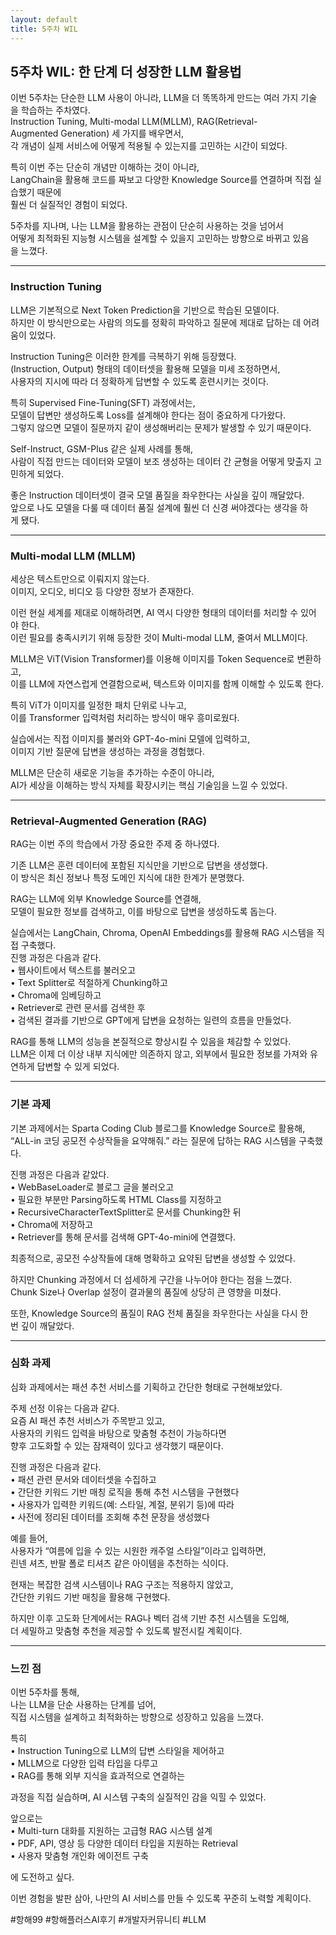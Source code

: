 ```yaml
---
layout: default
title: 5주차 WIL
---
```


## 5주차 WIL: 한 단계 더 성장한 LLM 활용법

이번 5주차는 단순한 LLM 사용이 아니라, LLM을 더 똑똑하게 만드는 여러 가지 기술을 학습하는 주차였다.  
Instruction Tuning, Multi-modal LLM(MLLM), RAG(Retrieval-Augmented Generation) 세 가지를 배우면서,  
각 개념이 실제 서비스에 어떻게 적용될 수 있는지를 고민하는 시간이 되었다.  
  
특히 이번 주는 단순히 개념만 이해하는 것이 아니라,  
LangChain을 활용해 코드를 짜보고 다양한 Knowledge Source를 연결하며 직접 실습했기 때문에  
훨씬 더 실질적인 경험이 되었다.  
  
5주차를 지나며, 나는 LLM을 활용하는 관점이 단순히 사용하는 것을 넘어서  
어떻게 최적화된 지능형 시스템을 설계할 수 있을지 고민하는 방향으로 바뀌고 있음을 느꼈다.  
  
---

### Instruction Tuning  
  
LLM은 기본적으로 Next Token Prediction을 기반으로 학습된 모델이다.  
하지만 이 방식만으로는 사람의 의도를 정확히 파악하고 질문에 제대로 답하는 데 어려움이 있었다.  
  
Instruction Tuning은 이러한 한계를 극복하기 위해 등장했다.  
(Instruction, Output) 형태의 데이터셋을 활용해 모델을 미세 조정하면서,  
사용자의 지시에 따라 더 정확하게 답변할 수 있도록 훈련시키는 것이다.  
  
특히 Supervised Fine-Tuning(SFT) 과정에서는,  
모델이 답변만 생성하도록 Loss를 설계해야 한다는 점이 중요하게 다가왔다.  
그렇지 않으면 모델이 질문까지 같이 생성해버리는 문제가 발생할 수 있기 때문이다.  
  
Self-Instruct, GSM-Plus 같은 실제 사례를 통해,  
사람이 직접 만드는 데이터와 모델이 보조 생성하는 데이터 간 균형을 어떻게 맞출지 고민하게 되었다.  
  
좋은 Instruction 데이터셋이 결국 모델 품질을 좌우한다는 사실을 깊이 깨달았다.  
앞으로 나도 모델을 다룰 때 데이터 품질 설계에 훨씬 더 신경 써야겠다는 생각을 하게 됐다.  
  
---
  
### Multi-modal LLM (MLLM)  
  
세상은 텍스트만으로 이뤄지지 않는다.  
이미지, 오디오, 비디오 등 다양한 정보가 존재한다.  
  
이런 현실 세계를 제대로 이해하려면, AI 역시 다양한 형태의 데이터를 처리할 수 있어야 한다.  
이런 필요를 충족시키기 위해 등장한 것이 Multi-modal LLM, 줄여서 MLLM이다.  
  
MLLM은 ViT(Vision Transformer)를 이용해 이미지를 Token Sequence로 변환하고,  
이를 LLM에 자연스럽게 연결함으로써, 텍스트와 이미지를 함께 이해할 수 있도록 한다.  
  
특히 ViT가 이미지를 일정한 패치 단위로 나누고,  
이를 Transformer 입력처럼 처리하는 방식이 매우 흥미로웠다.  
  
실습에서는 직접 이미지를 불러와 GPT-4o-mini 모델에 입력하고,  
이미지 기반 질문에 답변을 생성하는 과정을 경험했다.  
  
MLLM은 단순히 새로운 기능을 추가하는 수준이 아니라,  
AI가 세상을 이해하는 방식 자체를 확장시키는 핵심 기술임을 느낄 수 있었다.  
  
---
  
### Retrieval-Augmented Generation (RAG)  
  
RAG는 이번 주의 학습에서 가장 중요한 주제 중 하나였다.  
  
기존 LLM은 훈련 데이터에 포함된 지식만을 기반으로 답변을 생성했다.  
이 방식은 최신 정보나 특정 도메인 지식에 대한 한계가 분명했다.  
  
RAG는 LLM에 외부 Knowledge Source를 연결해,  
모델이 필요한 정보를 검색하고, 이를 바탕으로 답변을 생성하도록 돕는다.  
  
실습에서는 LangChain, Chroma, OpenAI Embeddings를 활용해 RAG 시스템을 직접 구축했다.  
진행 과정은 다음과 같다.  
• 웹사이트에서 텍스트를 불러오고  
• Text Splitter로 적절하게 Chunking하고  
• Chroma에 임베딩하고  
• Retriever로 관련 문서를 검색한 후  
• 검색된 결과를 기반으로 GPT에게 답변을 요청하는 일련의 흐름을 만들었다.  
  
RAG를 통해 LLM의 성능을 본질적으로 향상시킬 수 있음을 체감할 수 있었다.  
LLM은 이제 더 이상 내부 지식에만 의존하지 않고, 외부에서 필요한 정보를 가져와 유연하게 답변할 수 있게 되었다.  
  
---

  
### 기본 과제
  
기본 과제에서는 Sparta Coding Club 블로그를 Knowledge Source로 활용해,  
“ALL-in 코딩 공모전 수상작들을 요약해줘.” 라는 질문에 답하는 RAG 시스템을 구축했다.  
  
진행 과정은 다음과 같았다.  
• WebBaseLoader로 블로그 글을 불러오고  
• 필요한 부분만 Parsing하도록 HTML Class를 지정하고  
• RecursiveCharacterTextSplitter로 문서를 Chunking한 뒤  
• Chroma에 저장하고  
• Retriever를 통해 문서를 검색해 GPT-4o-mini에 연결했다.  
  
최종적으로, 공모전 수상작들에 대해 명확하고 요약된 답변을 생성할 수 있었다.  
  
하지만 Chunking 과정에서 더 섬세하게 구간을 나누어야 한다는 점을 느꼈다.  
Chunk Size나 Overlap 설정이 결과물의 품질에 상당히 큰 영향을 미쳤다.  
  
또한, Knowledge Source의 품질이 RAG 전체 품질을 좌우한다는 사실을 다시 한번 깊이 깨달았다.  
  
---

  
### 심화 과제
  
심화 과제에서는 패션 추천 서비스를 기획하고 간단한 형태로 구현해보았다.  
  
주제 선정 이유는 다음과 같다.  
요즘 AI 패션 추천 서비스가 주목받고 있고,  
사용자의 키워드 입력을 바탕으로 맞춤형 추천이 가능하다면  
향후 고도화할 수 있는 잠재력이 있다고 생각했기 때문이다.  
  
진행 과정은 다음과 같다.  
• 패션 관련 문서와 데이터셋을 수집하고  
• 간단한 키워드 기반 매칭 로직을 통해 추천 시스템을 구현했다  
• 사용자가 입력한 키워드(예: 스타일, 계절, 분위기 등)에 따라  
• 사전에 정리된 데이터를 조회해 추천 문장을 생성했다  
  
예를 들어,  
사용자가 “여름에 입을 수 있는 시원한 캐주얼 스타일”이라고 입력하면,  
린넨 셔츠, 반팔 폴로 티셔츠 같은 아이템을 추천하는 식이다.  
  
현재는 복잡한 검색 시스템이나 RAG 구조는 적용하지 않았고,  
간단한 키워드 기반 매칭을 활용해 구현했다.  
  
하지만 이후 고도화 단계에서는 RAG나 벡터 검색 기반 추천 시스템을 도입해,  
더 세밀하고 맞춤형 추천을 제공할 수 있도록 발전시킬 계획이다.  
  
---

  
### 느낀 점  
  
이번 5주차를 통해,  
나는 LLM을 단순 사용하는 단계를 넘어,  
직접 시스템을 설계하고 최적화하는 방향으로 성장하고 있음을 느꼈다.  
  
특히  
• Instruction Tuning으로 LLM의 답변 스타일을 제어하고  
• MLLM으로 다양한 입력 타입을 다루고  
• RAG를 통해 외부 지식을 효과적으로 연결하는  
  
과정을 직접 실습하며, AI 시스템 구축의 실질적인 감을 익힐 수 있었다.  
  
앞으로는  
• Multi-turn 대화를 지원하는 고급형 RAG 시스템 설계  
• PDF, API, 영상 등 다양한 데이터 타입을 지원하는 Retrieval  
• 사용자 맞춤형 개인화 에이전트 구축  
  
에 도전하고 싶다.  
  
이번 경험을 발판 삼아, 나만의 AI 서비스를 만들 수 있도록 꾸준히 노력할 계획이다.  
  
  
#항해99 #항해플러스AI후기 #개발자커뮤니티 #LLM
